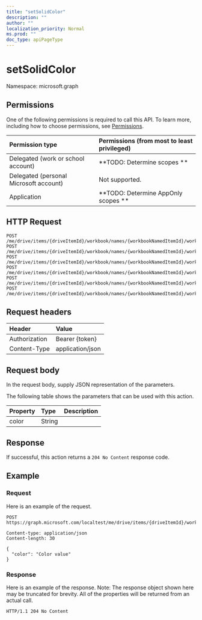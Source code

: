 ```yaml
---
title: "setSolidColor"
description: ""
author: ""
localization_priority: Normal
ms.prod: ""
doc_type: apiPageType
---
```


# setSolidColor

Namespace: microsoft.graph



## Permissions
One of the following permissions is required to call this API. To learn more, including how to choose permissions, see [Permissions](/concepts/permissions-reference.md).

|Permission type|Permissions (from most to least privileged)|
|:---|:---|
|Delegated (work or school account)|**TODO: Determine scopes **|
|Delegated (personal Microsoft account)|Not supported.|
|Application|**TODO: Determine AppOnly scopes **|

## HTTP Request
<!-- {
  "blockType": "ignored"
}
-->
``` http
POST /me/drive/items/{driveItemId}/workbook/names/{workbookNamedItemId}/worksheet/charts/{workbookChartId}/format/fill/setSolidColor
POST /me/drive/items/{driveItemId}/workbook/names/{workbookNamedItemId}/worksheet/charts/{workbookChartId}/title/format/fill/setSolidColor
POST /me/drive/items/{driveItemId}/workbook/names/{workbookNamedItemId}/worksheet/charts/{workbookChartId}/legend/format/fill/setSolidColor
POST /me/drive/items/{driveItemId}/workbook/names/{workbookNamedItemId}/worksheet/charts/{workbookChartId}/dataLabels/format/fill/setSolidColor
POST /me/drive/items/{driveItemId}/workbook/names/{workbookNamedItemId}/worksheet/charts/{workbookChartId}/series/{workbookChartSeriesId}/format/fill/setSolidColor
POST /me/drive/items/{driveItemId}/workbook/names/{workbookNamedItemId}/worksheet/charts/{workbookChartId}/series/{workbookChartSeriesId}/points/{workbookChartPointId}/format/fill/setSolidColor
```

## Request headers
|Header|Value|
|:---|:---|
|Authorization|Bearer {token}|
|Content-Type|application/json|

## Request body
In the request body, supply JSON representation of the parameters.

The following table shows the parameters that can be used with this action.

|Property|Type|Description|
|:---|:---|:---|
|color|String||



## Response
If successful, this action returns a `204 No Content` response code.

## Example

### Request
Here is an example of the request.
<!-- {
  "blockType": "request",
  "name": "workbookchartfill_setsolidcolor"
}
-->
``` http
POST https://graph.microsoft.com/localtest/me/drive/items/{driveItemId}/workbook/names/{workbookNamedItemId}/worksheet/charts/{workbookChartId}/format/fill/setSolidColor

Content-type: application/json
Content-length: 30

{
  "color": "Color value"
}
```

### Response
Here is an example of the response. Note: The response object shown here may be truncated for brevity. All of the properties will be returned from an actual call.
<!-- {
  "blockType": "response",
  "truncated": true
}
-->
``` http
HTTP/1.1 204 No Content
```

